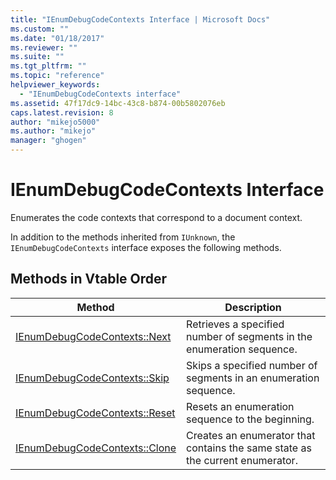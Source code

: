 ```yaml
---
title: "IEnumDebugCodeContexts Interface | Microsoft Docs"
ms.custom: ""
ms.date: "01/18/2017"
ms.reviewer: ""
ms.suite: ""
ms.tgt_pltfrm: ""
ms.topic: "reference"
helpviewer_keywords: 
  - "IEnumDebugCodeContexts interface"
ms.assetid: 47f17dc9-14bc-43c8-b874-00b5802076eb
caps.latest.revision: 8
author: "mikejo5000"
ms.author: "mikejo"
manager: "ghogen"
---
```

# IEnumDebugCodeContexts Interface
Enumerates the code contexts that correspond to a document context.  
  
 In addition to the methods inherited from `IUnknown`, the `IEnumDebugCodeContexts` interface exposes the following methods.  
  
## Methods in Vtable Order  
  
|Method|Description|  
|------------|-----------------|  
|[IEnumDebugCodeContexts::Next](../../winscript/reference/ienumdebugcodecontexts-next.md)|Retrieves a specified number of segments in the enumeration sequence.|  
|[IEnumDebugCodeContexts::Skip](../../winscript/reference/ienumdebugcodecontexts-skip.md)|Skips a specified number of segments in an enumeration sequence.|  
|[IEnumDebugCodeContexts::Reset](../../winscript/reference/ienumdebugcodecontexts-reset.md)|Resets an enumeration sequence to the beginning.|  
|[IEnumDebugCodeContexts::Clone](../../winscript/reference/ienumdebugcodecontexts-clone.md)|Creates an enumerator that contains the same state as the current enumerator.|